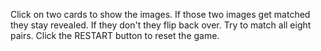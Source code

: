 Click on two cards to show the images.
If those two images get matched they stay revealed.
If they don't they flip back over.
Try to match all eight pairs.
Click the RESTART button to reset the game.
